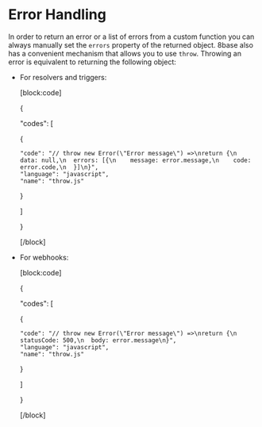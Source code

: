 # Error Handling

In order to return an error or a list of errors from a custom function you can always manually set the `errors` property of the returned object. 8base also has a convenient mechanism that allows you to use `throw`. Throwing an error is equivalent to returning the following object:

* For resolvers and triggers:

  \[block:code\]

  {

  "codes": \[

    {

  ```text
  "code": "// throw new Error(\"Error message\") =>\nreturn {\n  data: null,\n  errors: [{\n    message: error.message,\n    code: error.code,\n  }]\n}",
  "language": "javascript",
  "name": "throw.js"
  ```

    }

  \]

  }

  \[/block\]

* For webhooks:

  \[block:code\]

  {

  "codes": \[

    {

  ```text
  "code": "// throw new Error(\"Error message\") =>\nreturn {\n  statusCode: 500,\n  body: error.message\n}",
  "language": "javascript",
  "name": "throw.js"
  ```

    }

  \]

  }

  \[/block\]

